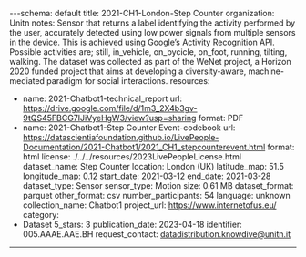 ---schema: default
title: 2021-CH1-London-Step Counter
organization: Unitn
notes: Sensor that returns a label identifying the activity performed by the user,
  accurately detected using low power signals from multiple sensors in the device.
  This is achieved using Google’s Activity Recognition API. Possible activities are;
  still, in_vehicle, on_bycicle, on_foot, running, tilting, walking. The dataset was
  collected as part of the WeNet project, a Horizon 2020 funded project that aims
  at developing a diversity-aware, machine-mediated paradigm for social interactions.
resources:
- name: 2021-Chatbot1-technical_report
  url: 
    https://drive.google.com/file/d/1m3_2X4b3gv-9tQS45FBCG7IJiVyeHgW3/view?usp=sharing
  format: PDF
- name: 2021-Chatbot1-Step Counter Event-codebook
  url: 
    https://datascientiafoundation.github.io/LivePeople-Documentation/2021-Chatbot1/2021_CH1_stepcounterevent.html
  format: html
license: ./../../resources/2023LivePeopleLicense.html
dataset_name: Step Counter
location: London (UK)
latitude_map: 51.5
longitude_map: 0.12
start_date: 2021-03-12
end_date: 2021-03-28
dataset_type: Sensor
sensor_type: Motion
size: 0.61 MB
dataset_format: parquet
other_format: csv
number_participants: 54
language: unknown
collection_name: Chatbot1
project_url: <a href="https://www.internetofus.eu/">https://www.internetofus.eu/</a>
category:
- Dataset
5_stars: 3
publication_date: 2023-04-18
identifier: 005.AAAE.AAE.BH
request_contact: datadistribution.knowdive@unitn.it
---

